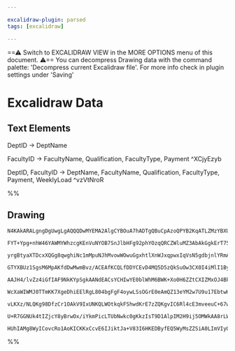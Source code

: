 ```yaml
---

excalidraw-plugin: parsed
tags: [excalidraw]

---
```

==⚠  Switch to EXCALIDRAW VIEW in the MORE OPTIONS menu of this document. ⚠== You can decompress Drawing data with the command palette: 'Decompress current Excalidraw file'. For more info check in plugin settings under 'Saving'


# Excalidraw Data
## Text Elements
DeptID -> DeptName

FacultyID -> FacultyName, Qualification, FacultyType, Payment ^XCjyEzyb

DeptID, FacultyID -> DeptName, FacultyName, Qualification, FacultyType, Payment, WeeklyLoad ^vzVtNroR

%%
## Drawing
```compressed-json
N4KAkARALgngDgUwgLgAQQQDwMYEMA2AlgCYBOuA7hADTgQBuCpAzoQPYB2KqATLZMzYBXUtiRoIACyhQ4zZAHoFAc0JRJQgEYA6bGwC2CgF7N6hbEcK4OCtptbErHALRY8RMpWdx8Q1TdIEfARcZgRmBShcZQUebTiANho6IIR9BA4oZm4AbXAwUDAiiBJuBiMANSgAOVI2ACVkoshYRDKoLCgm4sxuZx4ABgBWbQSAZgBOAA4hoYmhgHYBsYBG

FYT+Ypg+nhW46YAWMYWhzcgKEnVuNYOB7SnJlbHFg92phYOzqQRCZWluMZ3AbAkGgkErT75SDWZTBbgDL7MKB1ADWCAAwmx8GxSGUAMQrBCEwndSCaXDYFHKOpCDjETHY3ESZHWZhwXCBTKkiAAM0I+HwAGVYHCJIIPNykaiEAB1S6Sbh8KEQKVsNHCmCi9Di0pfGl/DjhbJoFZfNjs7BqbYm4FfanCOAASWIxtQOQAul8eeR0s7uBwhAKvoQ6Vg

yrgBtyaXTDcxXQGg8qwghiNc1mMpuNJhMvowWOwuGgxhtlXnWJxqpwxIqVsN5gdbjnlYRmAARVIdVNoHkEMJfTTCOkAUWC6Uy8cD+C+QjgxFwneuCxWUxmtdmCQWJeaECIHBR/snX2xlJT3B7+D7yo6mC6EnbcCgjtb1FQADEKYHYE/UM4AHyoe8alwdIX3fbBPxgapgIQF8AEUhAIQg+TwKAC1Aj98FgAAVeAYNQAAFXAYDHKAXxlBAEBRfAYAA

GTYXBUz1SgsM6MpAKfdDwMwmBvz/ACEAfKCQLfDDYCEvD4MQ5D5zQkSuOw3CX0I4iMlI1ByMo6i6IY7keU4KBBUIIxxF4MZtAmCzLKsqyvX0999H5a1UFNK9OgAQSIZRC3QYIeS6XMmFQ9wPN+bzoHNbk9EyXAQyYP00ATKdlRxX4QwIFibzYgTH2fOSIN4/9APEziIOK1BJKIaTUM4EruJwxAlKIkiyIoqjaPoxjlVwIQoAacIjJM5EhBg5VdwQ

AAJH4/lvZz4iGfIAF9NkKYpSgkAANdEACsYCHIwYE0blWhM6BWK+Xo0H6ZZtCXIZMxOJ4BkGBYxi+JznBWO7zKmI4Ti+C5iCuNApgGBZ7k+g5PpmHhMwOU5lUkKb/jQCYFi+GEtQRJNkTVDEsRxfFiSJJB+wpKlo3pfGmXQFkODZDlVN0/khRFE6dU67dVTROVAYVNAlU5nH1VZsp2ajYQDSNa4zQtK1rltZV7RnZ1XQ9L0fQQeLUES4NQwu9BcB

WcXaWIWMJ0TTmKK7XgeDhiEElRgL804bgFgF4oywLSsOGrE0eAmQZ13eYM2w7U9u17EbtwHE2RzSVTzaS7cZznBcTSXFchgGVGc6x7dd33BLD1GtgT2t89L23a8ZogdjWx/QrsvEgAdDhW7A/L674jvuLKiqkPMGSaryurFIIprGaYigMpruuG/4wToNb9vRJ4rv/x7sToLghDKsH6qOFqhSGvHlSuVszJDOMxURkzBJ74fx+NwvqB7Mc6XXJvEK

vLKXz/NLQKg98DfzCr1OAkV9IxUNKQLWOtkqkFShwdKrE7zZQKgvIC6Rl4cE3mveeuC+67wHihWSuD6p4WUiRbk3Ver1H6tfNAQ0o7FDGpNX4yNZo8HmkUBa4BPR0FwHAOAwp5wmRWtARG6Rf7sP/h7QgCAKAACEyZKzpAyAmEg8Q8m0To7oEBwKkE5I+Do+hhTSnUdTCABJiYkk2PokQRjHQmOUZSVRlNGTtHIHTdkRi9EGMcSY18zMNRahVFiX

U+R7GGNUk4tIZjcY8yBrwOx/iYkmPicLTUbNwkc0gKkzIsT9D1AlpIM2H9ij5OMWkAA8rLWA8s855IcWktIr47LAXfiaFJzSCmBP0lfEygxunRN6WkGeIDf4ID8n4npVTTFRFIFANyhi2AUERjpIuFsmkjLmUOOkyy6hrJCNbCAHJDl6OYNgOoAp1qKh4AkbQ8NiiXOufgAAmgCOG2gBifQSFwuxRg2AGG4CtSA9ACDDWuItYZAS0jFJNmUiQFM9

HUhIAMg8WyICovcRo1AoKICKKxCcvE6IJiktJa+V83I6HKEDByfEQ5WyMsZZSiA0LImVIyQgWpB9E52LgIEMwwhmAAHEEHEHRZspOkBvTQToaGBBHBlAguVBkXAmhgjWyYV8bARBwGMNIMNL4SCpEGqNclHqY1uBMPZcUOwW0EDYCyIKJBcAACybBiAID2eqzVZ5I7gCWnQPkwRXTAF4QtIAA===
```
%%